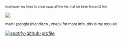 <sub><sub>brainwash my head to clear away all the lies that ive been forced & fed </sub></sub>

![](https://files.catbox.moe/x8i9fi.gif)

<sub> main: @dogfashiondisco , check for more info. this is my mcu alt

[![spotify-github-profile](https://spotify-github-profile.kittinanx.com/api/view?uid=autumngray08&cover_image=true&theme=novatorem&show_offline=false&background_color=121212&interchange=false&bar_color=ff0000&bar_color_cover=false)](https://github.com/kittinan/spotify-github-profile)
